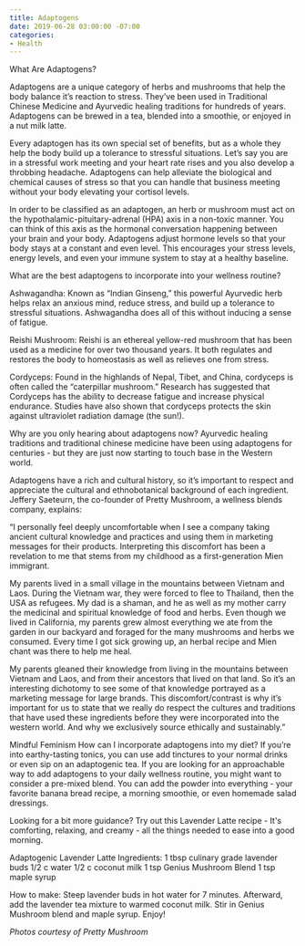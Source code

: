 ```yaml
---
title: Adaptogens
date: 2019-06-28 03:00:00 -07:00
categories:
- Health
---
```


What Are Adaptogens? 

Adaptogens are a unique category of herbs and mushrooms that help the body balance it’s reaction to stress. They’ve been used in Traditional Chinese Medicine and Ayurvedic healing traditions for hundreds of years. Adaptogens can be brewed in a tea, blended into a smoothie, or enjoyed in a nut milk latte.  

Every adaptogen has its own special set of benefits, but as a whole they help the body build up a tolerance to stressful situations. Let’s say you are in a stressful work meeting and your heart rate rises and you also develop a throbbing headache. Adaptogens can help alleviate the biological and chemical causes of stress so that you can handle that business meeting without your body elevating your cortisol levels. 

In order to be classified as an adaptogen, an herb or mushroom must act on the hypothalamic-pituitary-adrenal (HPA) axis in a non-toxic manner. You can think of this axis as the hormonal conversation happening between your brain and your body. Adaptogens adjust hormone levels so that your body stays at a constant and even level. This encourages your stress levels, energy levels, and even your immune system to stay at a healthy baseline. 

What are the best adaptogens to incorporate into your wellness routine? 

Ashwagandha: Known as “Indian Ginseng,” this powerful Ayurvedic herb helps relax an anxious mind, reduce stress, and build up a tolerance to stressful situations. Ashwagandha does all of this without inducing a sense of fatigue.

Reishi Mushroom: Reishi is an ethereal yellow-red mushroom that has been used as a medicine for over two thousand years. It both regulates and restores the body to homeostasis as well as relieves one from stress.

Cordyceps: Found in the highlands of Nepal, Tibet, and China, cordyceps is often called the “caterpillar mushroom.” Research has suggested that Cordyceps has the  ability to decrease fatigue and increase physical endurance. Studies have also shown that cordyceps protects the skin against ultraviolet radiation damage (the sun!).

Why are you only hearing about adaptogens now? 
Ayurvedic healing traditions and traditional chinese medicine have been using adaptogens for centuries - but they are just now starting to touch base in the Western world.  

Adaptogens have a rich and cultural history, so it’s important to respect and appreciate the cultural and ethnobotanical background of each ingredient. Jeffery Saeteurn, the co-founder of Pretty Mushroom, a wellness blends company, explains: 

“I personally feel deeply uncomfortable when I see a company taking ancient cultural knowledge and practices and using them in marketing messages for their products. Interpreting this discomfort has been a revelation to me that stems from my childhood as a first-generation Mien immigrant. 

My parents lived in a small village in the mountains between Vietnam and Laos. During the Vietnam war, they were forced to flee to Thailand, then the USA as refugees. My dad is a shaman, and he as well as my mother carry the medicinal and spiritual knowledge of food and herbs. Even though we lived in California, my parents grew almost everything we ate from the garden in our backyard and foraged for the many mushrooms and herbs we consumed. Every time I got sick growing up, an herbal recipe and Mien chant was there to help me heal. 

My parents gleaned their knowledge from living in the mountains between Vietnam and Laos, and from their ancestors that lived on that land. So it’s an interesting dichotomy to see some of that knowledge portrayed as a marketing message for large brands. This discomfort/contrast is why it’s important for us to state that we really do respect the cultures and traditions that have used these ingredients before they were incorporated into the western world. And why we exclusively source ethically and sustainably.”
 
Mindful Feminism
How can I incorporate adaptogens into my diet? 
If you’re into earthy-tasting tonics, you can use add tinctures to your normal drinks or even sip on an adaptogenic tea.  If you are looking for an approachable way to add adaptogens to your daily wellness routine, you might want to consider a pre-mixed blend. You can add the powder into everything - your favorite banana bread recipe, a morning smoothie, or even homemade salad dressings. 

Looking for a bit more guidance? Try out this Lavender Latte recipe - It's comforting, relaxing, and creamy - all the things needed to ease into a good morning.

Adaptogenic Lavender Latte
Ingredients: 
1 tbsp culinary grade lavender buds
1/2 c water
1/2 c coconut milk
1 tsp Genius Mushroom Blend
1 tsp maple syrup

How to make: Steep lavender buds in hot water for 7 minutes. Afterward, add the lavender tea mixture to warmed coconut milk. Stir in Genius Mushroom blend and maple syrup. Enjoy!

_Photos courtesy of Pretty Mushroom_